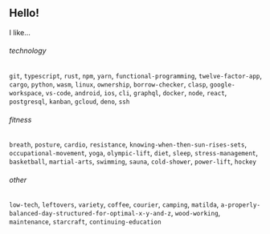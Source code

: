 ## Hello!

I like...

###### technology

`git`, `typescript`, `rust`, `npm`, `yarn`, `functional-programming`, `twelve-factor-app`, `cargo`, `python`, `wasm`, `linux`, `ownership`, `borrow-checker`, `clasp`, `google-workspace`, `vs-code`, `android`, `ios`, `cli`, `graphql`, `docker`, `node`, `react`, `postgresql`, `kanban`, `gcloud`, `deno`, `ssh`

###### fitness

`breath`, `posture`, `cardio`, `resistance`, `knowing-when-then-sun-rises-sets`, `occupational-movement`, `yoga`, `olympic-lift`, `diet`, `sleep`, `stress-management`, `basketball`, `martial-arts`, `swimming`, `sauna`, `cold-shower`, `power-lift`, `hockey`


###### other 
`low-tech`, `leftovers`, `variety`, `coffee`, `courier`, `camping`, `matilda`, `a-properly-balanced-day-structured-for-optimal-x-y-and-z`, `wood-working`,  `maintenance`, `starcraft`, `continuing-education`
